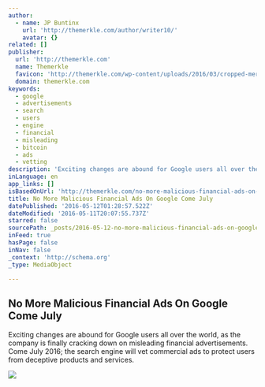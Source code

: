 ```yaml
---
author:
  - name: JP Buntinx
    url: 'http://themerkle.com/author/writer10/'
    avatar: {}
related: []
publisher:
  url: 'http://themerkle.com'
  name: Themerkle
  favicon: 'http://themerkle.com/wp-content/uploads/2016/03/cropped-merkle-white-1-192x192.png'
  domain: themerkle.com
keywords:
  - google
  - advertisements
  - search
  - users
  - engine
  - financial
  - misleading
  - bitcoin
  - ads
  - vetting
description: 'Exciting changes are abound for Google users all over the world, as the company is finally cracking down on misleading financial advertisements. Come July 2016; the search engine will vet commercial ads to protect users from deceptive products and services.'
inLanguage: en
app_links: []
isBasedOnUrl: 'http://themerkle.com/no-more-malicious-financial-ads-on-google-come-july/'
title: No More Malicious Financial Ads On Google Come July
datePublished: '2016-05-12T01:28:57.522Z'
dateModified: '2016-05-11T20:07:55.737Z'
starred: false
sourcePath: _posts/2016-05-12-no-more-malicious-financial-ads-on-google-come-july.md
inFeed: true
hasPage: false
inNav: false
_context: 'http://schema.org'
_type: MediaObject

---
```

<article style=""><h1>No More Malicious Financial Ads On Google Come July</h1><p>Exciting changes are abound for Google users all over the world, as the company is finally cracking down on misleading financial advertisements. Come July 2016; the search engine will vet commercial ads to protect users from deceptive products and services.</p><img src="http://themerkle.com/wp-content/uploads/2016/05/shutterstock_275974145.jpg" /></article>